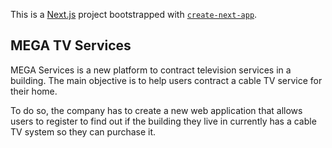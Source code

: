 This is a [Next.js](https://nextjs.org/) project bootstrapped with [`create-next-app`](https://github.com/vercel/next.js/tree/canary/packages/create-next-app).

## MEGA TV Services

MEGA Services is a new platform to contract television services in a building. The main objective is to help users contract a cable TV service for their home.

To do so, the company has to create a new web application that allows users to register to find out if the building they live in currently has a cable TV system so they can purchase it.
